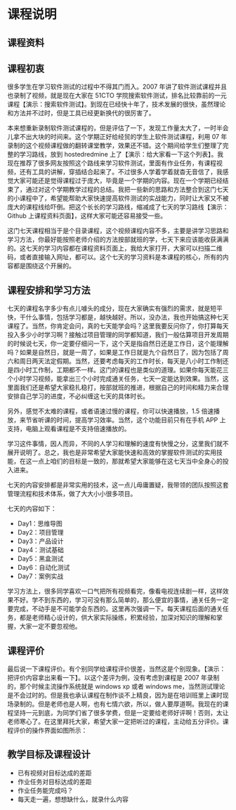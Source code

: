 # 课程说明

## 课程资料

## 课程初衷
很多学生在学习软件测试的过程中不得其门而入。2007 年讲了软件测试课程并且也录制了视频，就是现在大家在 51CTO 学院搜索软件测试，排名比较靠前的一元课程【演示：搜索软件测试】。到现在已经快十年了，技术发展的很快，虽然理论和方法并不过时，但是工具已经更新换代的很厉害了。

本来想重新录制软件测试课程的，但是评估了一下，发现工作量太大了，一时半会儿拿不出大块的时间来。这个学期正好给经贸的学生上软件测试课程，利用 07 年录制的这个视频课程做的翻转课堂教学，效果还不错。这个期间给学生们整理了完整的学习路线，放到 hostedredmine 上了【演示：给大家看一下这个列表】。我现在推荐了很多网友按照这个路线来学习软件测试，里面有作业任务，有课程视频，还有工具的讲解，穿插结合起来了。不过很多人学着学着就杳无音信了，我感觉大家可能还是觉得课程过于庞大，毕竟是一个学期的内容。现在一个学期已经结束了，通过对这个学期教学过程的总结。我把一些新的思路和方法整合到这门七天的小课程中了，希望能帮助大家快速提高软件测试的实战能力，同时让大家又不被庞大的课程线给吓倒。把这个长长的学习路线，缩减成了七天的学习路线【演示：Github 上课程资料页面】，这样大家可能还容易接受一些。

这门七天课程相当于是个目录课程，这个视频课程内容不多，主要是讲学习思路和学习方法，你最好能按照老师介绍的方法按部就班的学，七天下来应该能收获满满的。这七天的学习内容都在课程资料页面上，我给大家打开，大家可以扫描二维码，或者直接输入网址，都可以。这个七天的学习资料是本课程的核心，所有的内容都是围绕这个开展的。

## 课程安排和学习方法
七天的课程名字多少有点儿噱头的成分，现在大家确实有强烈的需求，就是短平快，干什么事情，包括学习都是，越快越好。所以，没办法，我也开始搞这种七天课程了。当然，你肯定会问，真的七天能学会吗？这里我要反问你了，你打算每天投入多少小时学习啊？接触过项目管理的同学都知道，我们一般估算项目开发周期的时候说七天，你一定要仔细问一下，这个天是指自然日还是工作日，这个能理解吗？如果是自然日，就是一周了，如果是工作日就是九个自然日了，因为包括了周六和周日两天法定假期。当然，还要考虑每天的工作时长，每天是八小时工作制还是四小时工作制，工期都不一样。这门的课程也是类似的道理。如果你每天能花三个小时学习视频，能拿出三个小时完成通关任务，七天一定能达到效果。当然，这里面我们还是希望大家稳扎稳打，按部就班的推进，根据自己的时间和精力来合理安排自己学习的进度，不必纠缠这七天的具体时长。

另外，感觉不太难的课程，或者语速过慢的课程，你可以快速播放，1.5 倍速播放，来节省听课的时间，提高学习效率。当然，这个功能目前只有在手机 APP 上支持，电脑上观看课程是不支持倍速播放的。

学习这件事情，因人而异，不同的人学习和理解的速度有快慢之分，这里我们就不展开说明了。总之，我也是非常希望大家能快速和高效的掌握软件测试的实用技能，在这一点上咱们的目标是一致的，那就希望大家能够在这七天当中全身心的投入进来。

七天的内容安排都是非常实用的技术，这一点儿毋庸置疑，我带领的团队按照这套管理流程和技术体系，做了大大小小很多项目。

七天的内容如下：
- Day1：思维导图
- Day2：项目管理
- Day3：产品设计
- Day4：测试基础
- Day5：黑盒测试
- Day6：自动化测试
- Day7：案例实战

学习方法上，很多同学喜欢一口气把所有视频看完，像看电视连续剧一样，这样效果不好。学不到东西的，学习可没有那么简单的，那么便宜的事情，通关任务一定要完成，不动手是不可能学会东西的。这里再次强调一下。每天课程后面的通关任务，都是老师精心设计的，供大家实际操练，积累经验，加深对知识的理解和掌握，大家一定不要忽视他。

## 课程评价

最后说一下课程评价。有个别同学给课程评价很差，当然这是个别现象。【演示：把评价内容拿出来看一下】。以这个差评为例，没有考虑到课程是 2007 年录制的，那个时候主流操作系统就是 windows xp 或者 windows me，当然测试理论是不会过时的。但是我也承认课程在制作谈不上精良，因为是在培训班里上课时现场录制的。但是老师也是人啊，也有七情六欲，所以，做人要厚道啊。我现在的课程坚持一元到底，为同学们省了很多学费，但是一定要给老师好评啊！否则，太让老师寒心了。在这里拜托大家，希望大家一定把听过的课程，主动给五分评价。课程评价的操作界面如图所示：

## 教学目标及课程设计

- 已有视频对目标达成的差距
- 作业任务对目标达成的差距
- 作业任务能完成吗？
- 每天走一遍，想想缺什么，就录什么内容
